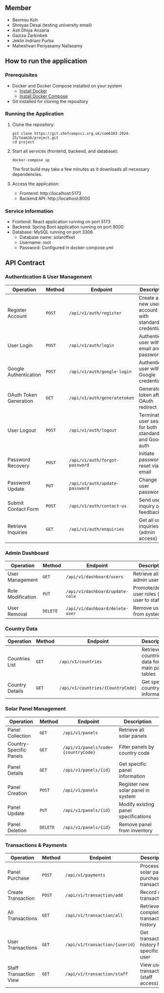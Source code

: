 ## Member

- Beomsu Koh
- Shreyas Desai (testing university email)
- Asti Dhiya Anzaria
- Gaziza Zarkinbek
- Jeklin Indriani Purba
- Maheshvari Periyasamy Nallasamy

## How to run the application

### Prerequisites

- Docker and Docker Compose installed on your system
  - [Install Docker](https://docs.docker.com/get-docker/)
  - [Install Docker Compose](https://docs.docker.com/compose/install/)
- Git installed for cloning the repository

### Running the Application

1. Clone the repository:

   ```
   git clone https://git.shefcompsci.org.uk/com6103-2024-25/team16/project.git
   cd project
   ```

2. Start all services (frontend, backend, and database):

   ```
   docker-compose up
   ```

   The first build may take a few minutes as it downloads all necessary dependencies.

3. Access the application:
   - Frontend: http://localhost:5173
   - Backend API: http://localhost:8000

### Service Information

- Frontend: React application running on port 5173
- Backend: Spring Boot application running on port 8000
- Database: MySQL running on port 3306
  - Database name: solaroffset
  - Username: root
  - Password: Configured in docker-compose.yml

## API Contract

### Authentication & User Management

| Operation | Method | Endpoint | Description |
|-----------|--------|----------|-------------|
| Register Account | `POST` | `/api/v1/auth/register` | Create a new user account with standard credentials |
| User Login | `POST` | `/api/v1/auth/login` | Authenticate user with email and password |
| Google Authentication | `POST` | `/api/v1/auth/google-login` | Authenticate user with Google credentials |
| OAuth Token Generation | `GET` | `/api/v1/auth/generatetoken` | Generate token after OAuth redirect |
| User Logout | `POST` | `/api/v1/auth/logout` | Terminate user session for both standard and Google auth |
| Password Recovery | `POST` | `/api/v1/auth/forgot-password` | Initiate password reset via email |
| Password Update | `PUT` | `/api/v1/auth/update-password` | Change user password |
| Submit Contact Form | `POST` | `/api/v1/auth/contact-us` | Send user inquiry or feedback |
| Retrieve Inquiries | `GET` | `/api/v1/auth/enquiries` | Get all user inquiries (admin access) |

### Admin Dashboard

| Operation | Method | Endpoint | Description |
|-----------|--------|----------|-------------|
| User Management | `GET` | `/api/v1/dashboard/users` | Retrieve all non-admin users |
| Role Modification | `PUT` | `/api/v1/dashboard/update-role` | Promote/demote user roles (e.g., user to staff) |
| User Removal | `DELETE` | `/api/v1/dashboard/delete-user` | Remove user from system |

### Country Data

| Operation | Method | Endpoint | Description |
|-----------|--------|----------|-------------|
| Countries List | `GET` | `/api/v1/countries` | Retrieve all countries data for main page tables |
| Country Details | `GET` | `/api/v1/countries/{CountryCode}` | Get specific country information |

### Solar Panel Management

| Operation | Method | Endpoint | Description |
|-----------|--------|----------|-------------|
| Panel Collection | `GET` | `/api/v1/panels` | Retrieve all solar panels |
| Country-Specific Panels | `GET` | `/api/v1/panels?code={countryCode}` | Filter panels by country code |
| Panel Details | `GET` | `/api/v1/panels/{id}` | Get specific panel information |
| Panel Creation | `POST` | `/api/v1/panels` | Register new solar panel in system |
| Panel Update | `PUT` | `/api/v1/panels/{id}` | Modify existing panel specifications |
| Panel Deletion | `DELETE` | `/api/v1/panels/{id}` | Remove panel from inventory |

### Transactions & Payments

| Operation              | Method | Endpoint                       | Description                               |
| ---------------------- | ------ | ------------------------------ | ----------------------------------------- |
| Panel Purchase         | `POST` | `/api/v1/payments`             | Process solar panel purchase transaction  |
| Create Transaction     | `POST` | `/api/v1/transaction/add`      | Record new transaction                    |
| All Transactions       | `GET`  | `/api/v1/transaction/all`      | Retrieve complete transaction history     |
| User Transactions      | `GET`  | `/api/v1/transaction/{userid}` | Get transaction history for specific user |
| Staff Transaction View | `GET`  | `/api/v1/transaction/staff`    | View user transactions (staff access)     |
